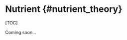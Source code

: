 Nutrient {#nutrient_theory}
===================================================================

[TOC]

Coming soon...
